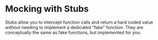 # Mocking with Stubs

Stubs allow you to intercept function calls and return a hard coded value _without_ needing to implement a dedicated "fake" function.
They are conceptually the same as fake functions, but implemented for you.
